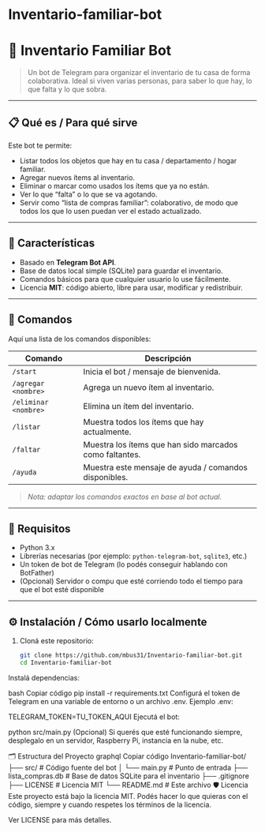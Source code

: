 # Inventario-familiar-bot
# 🏡 Inventario Familiar Bot

> Un bot de Telegram para organizar el inventario de tu casa de forma colaborativa. Ideal si viven varias personas, para saber lo que hay, lo que falta y lo que sobra.

---

## 📋 Qué es / Para qué sirve

Este bot te permite:

- Listar todos los objetos que hay en tu casa / departamento / hogar familiar.  
- Agregar nuevos ítems al inventario.  
- Eliminar o marcar como usados los ítems que ya no están.  
- Ver lo que “falta” o lo que se va agotando.  
- Servir como “lista de compras familiar”: colaborativo, de modo que todos los que lo usen puedan ver el estado actualizado.

---

## 🚀 Características

- Basado en **Telegram Bot API**.  
- Base de datos local simple (SQLite) para guardar el inventario.  
- Comandos básicos para que cualquier usuario lo use fácilmente.  
- Licencia **MIT**: código abierto, libre para usar, modificar y redistribuir.

---

## 🧰 Comandos

Aquí una lista de los comandos disponibles:

| Comando | Descripción |
|---------|-------------|
| `/start` | Inicia el bot / mensaje de bienvenida. |
| `/agregar <nombre>` | Agrega un nuevo ítem al inventario. |
| `/eliminar <nombre>` | Elimina un ítem del inventario. |
| `/listar` | Muestra todos los ítems que hay actualmente. |
| `/faltar` | Muestra los ítems que han sido marcados como faltantes. |
| `/ayuda` | Muestra este mensaje de ayuda / comandos disponibles. |

> *Nota: adaptar los comandos exactos en base al bot actual.*

---

## 🔧 Requisitos

- Python 3.x  
- Librerías necesarias (por ejemplo: `python-telegram-bot`, `sqlite3`, etc.)  
- Un token de bot de Telegram (lo podés conseguir hablando con BotFather)  
- (Opcional) Servidor o compu que esté corriendo todo el tiempo para que el bot esté disponible  

---

## ⚙️ Instalación / Cómo usarlo localmente

1. Cloná este repositorio:  
   ```bash
   git clone https://github.com/mbus31/Inventario-familiar-bot.git
   cd Inventario-familiar-bot
Instalá dependencias:

bash
Copiar código
pip install -r requirements.txt
Configurá el token de Telegram en una variable de entorno o un archivo .env. Ejemplo .env:


TELEGRAM_TOKEN=TU_TOKEN_AQUI
Ejecutá el bot:


python src/main.py
(Opcional) Si querés que esté funcionando siempre, desplegalo en un servidor, Raspberry Pi, instancia en la nube, etc.

🗂️ Estructura del Proyecto
graphql
Copiar código
Inventario-familiar-bot/
├── src/                  # Código fuente del bot
│   └── main.py           # Punto de entrada
├── lista_compras.db      # Base de datos SQLite para el inventario
├── .gitignore
├── LICENSE               # Licencia MIT
└── README.md             # Este archivo
🛡️ Licencia
Este proyecto está bajo la licencia MIT. Podés hacer lo que quieras con el código, siempre y cuando respetes los términos de la licencia.

Ver LICENSE para más detalles.
